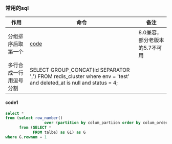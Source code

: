 ### 常用的sql

| 作用          | 命令                                                                                                                  | 备注                 |   
|-------------|---------------------------------------------------------------------------------------------------------------------|--------------------|
| 分组排序后取第一个   | [code](#code1)                                                                                                      | 8.0兼容，部分老版本的5.7不可用 |
| 多行合成一行用逗号分割 | SELECT GROUP_CONCAT(id SEPARATOR ',') FROM redis_cluster  where env = 'test' and deleted_at is null and status = 4; |                    |

#### code1

```sql
select *
from (select row_number()
                 over (partition by colum_partiion order by colum_order desc) as rownum, *
      from (SELECT *
            FROM talbe) as G1) as G
where G.rownum = 1
```